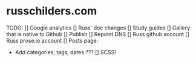 # russchilders.com

TODO:
[] Google analytics
[] Russ' doc changes
[] Study guides
[] Gallery that is native to Github
[] Publish
[] Repoint DNS
[] Russ github account
[] Russ prose.io account
[] Posts page:
   - Add categories, tags, dates ???
[] SCSS!
